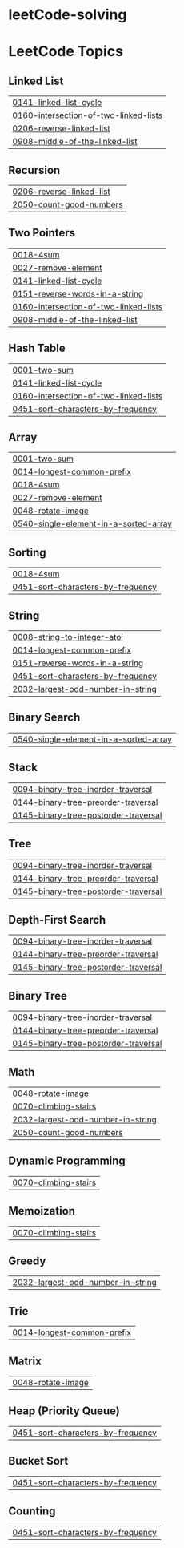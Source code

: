 # leetCode-solving
<!---LeetCode Topics Start-->
# LeetCode Topics
## Linked List
|  |
| ------- |
| [0141-linked-list-cycle](https://github.com/mrinmoy96/leetCode-solving/tree/master/0141-linked-list-cycle) |
| [0160-intersection-of-two-linked-lists](https://github.com/mrinmoy96/leetCode-solving/tree/master/0160-intersection-of-two-linked-lists) |
| [0206-reverse-linked-list](https://github.com/mrinmoy96/leetCode-solving/tree/master/0206-reverse-linked-list) |
| [0908-middle-of-the-linked-list](https://github.com/mrinmoy96/leetCode-solving/tree/master/0908-middle-of-the-linked-list) |
## Recursion
|  |
| ------- |
| [0206-reverse-linked-list](https://github.com/mrinmoy96/leetCode-solving/tree/master/0206-reverse-linked-list) |
| [2050-count-good-numbers](https://github.com/mrinmoy96/leetCode-solving/tree/master/2050-count-good-numbers) |
## Two Pointers
|  |
| ------- |
| [0018-4sum](https://github.com/mrinmoy96/leetCode-solving/tree/master/0018-4sum) |
| [0027-remove-element](https://github.com/mrinmoy96/leetCode-solving/tree/master/0027-remove-element) |
| [0141-linked-list-cycle](https://github.com/mrinmoy96/leetCode-solving/tree/master/0141-linked-list-cycle) |
| [0151-reverse-words-in-a-string](https://github.com/mrinmoy96/leetCode-solving/tree/master/0151-reverse-words-in-a-string) |
| [0160-intersection-of-two-linked-lists](https://github.com/mrinmoy96/leetCode-solving/tree/master/0160-intersection-of-two-linked-lists) |
| [0908-middle-of-the-linked-list](https://github.com/mrinmoy96/leetCode-solving/tree/master/0908-middle-of-the-linked-list) |
## Hash Table
|  |
| ------- |
| [0001-two-sum](https://github.com/mrinmoy96/leetCode-solving/tree/master/0001-two-sum) |
| [0141-linked-list-cycle](https://github.com/mrinmoy96/leetCode-solving/tree/master/0141-linked-list-cycle) |
| [0160-intersection-of-two-linked-lists](https://github.com/mrinmoy96/leetCode-solving/tree/master/0160-intersection-of-two-linked-lists) |
| [0451-sort-characters-by-frequency](https://github.com/mrinmoy96/leetCode-solving/tree/master/0451-sort-characters-by-frequency) |
## Array
|  |
| ------- |
| [0001-two-sum](https://github.com/mrinmoy96/leetCode-solving/tree/master/0001-two-sum) |
| [0014-longest-common-prefix](https://github.com/mrinmoy96/leetCode-solving/tree/master/0014-longest-common-prefix) |
| [0018-4sum](https://github.com/mrinmoy96/leetCode-solving/tree/master/0018-4sum) |
| [0027-remove-element](https://github.com/mrinmoy96/leetCode-solving/tree/master/0027-remove-element) |
| [0048-rotate-image](https://github.com/mrinmoy96/leetCode-solving/tree/master/0048-rotate-image) |
| [0540-single-element-in-a-sorted-array](https://github.com/mrinmoy96/leetCode-solving/tree/master/0540-single-element-in-a-sorted-array) |
## Sorting
|  |
| ------- |
| [0018-4sum](https://github.com/mrinmoy96/leetCode-solving/tree/master/0018-4sum) |
| [0451-sort-characters-by-frequency](https://github.com/mrinmoy96/leetCode-solving/tree/master/0451-sort-characters-by-frequency) |
## String
|  |
| ------- |
| [0008-string-to-integer-atoi](https://github.com/mrinmoy96/leetCode-solving/tree/master/0008-string-to-integer-atoi) |
| [0014-longest-common-prefix](https://github.com/mrinmoy96/leetCode-solving/tree/master/0014-longest-common-prefix) |
| [0151-reverse-words-in-a-string](https://github.com/mrinmoy96/leetCode-solving/tree/master/0151-reverse-words-in-a-string) |
| [0451-sort-characters-by-frequency](https://github.com/mrinmoy96/leetCode-solving/tree/master/0451-sort-characters-by-frequency) |
| [2032-largest-odd-number-in-string](https://github.com/mrinmoy96/leetCode-solving/tree/master/2032-largest-odd-number-in-string) |
## Binary Search
|  |
| ------- |
| [0540-single-element-in-a-sorted-array](https://github.com/mrinmoy96/leetCode-solving/tree/master/0540-single-element-in-a-sorted-array) |
## Stack
|  |
| ------- |
| [0094-binary-tree-inorder-traversal](https://github.com/mrinmoy96/leetCode-solving/tree/master/0094-binary-tree-inorder-traversal) |
| [0144-binary-tree-preorder-traversal](https://github.com/mrinmoy96/leetCode-solving/tree/master/0144-binary-tree-preorder-traversal) |
| [0145-binary-tree-postorder-traversal](https://github.com/mrinmoy96/leetCode-solving/tree/master/0145-binary-tree-postorder-traversal) |
## Tree
|  |
| ------- |
| [0094-binary-tree-inorder-traversal](https://github.com/mrinmoy96/leetCode-solving/tree/master/0094-binary-tree-inorder-traversal) |
| [0144-binary-tree-preorder-traversal](https://github.com/mrinmoy96/leetCode-solving/tree/master/0144-binary-tree-preorder-traversal) |
| [0145-binary-tree-postorder-traversal](https://github.com/mrinmoy96/leetCode-solving/tree/master/0145-binary-tree-postorder-traversal) |
## Depth-First Search
|  |
| ------- |
| [0094-binary-tree-inorder-traversal](https://github.com/mrinmoy96/leetCode-solving/tree/master/0094-binary-tree-inorder-traversal) |
| [0144-binary-tree-preorder-traversal](https://github.com/mrinmoy96/leetCode-solving/tree/master/0144-binary-tree-preorder-traversal) |
| [0145-binary-tree-postorder-traversal](https://github.com/mrinmoy96/leetCode-solving/tree/master/0145-binary-tree-postorder-traversal) |
## Binary Tree
|  |
| ------- |
| [0094-binary-tree-inorder-traversal](https://github.com/mrinmoy96/leetCode-solving/tree/master/0094-binary-tree-inorder-traversal) |
| [0144-binary-tree-preorder-traversal](https://github.com/mrinmoy96/leetCode-solving/tree/master/0144-binary-tree-preorder-traversal) |
| [0145-binary-tree-postorder-traversal](https://github.com/mrinmoy96/leetCode-solving/tree/master/0145-binary-tree-postorder-traversal) |
## Math
|  |
| ------- |
| [0048-rotate-image](https://github.com/mrinmoy96/leetCode-solving/tree/master/0048-rotate-image) |
| [0070-climbing-stairs](https://github.com/mrinmoy96/leetCode-solving/tree/master/0070-climbing-stairs) |
| [2032-largest-odd-number-in-string](https://github.com/mrinmoy96/leetCode-solving/tree/master/2032-largest-odd-number-in-string) |
| [2050-count-good-numbers](https://github.com/mrinmoy96/leetCode-solving/tree/master/2050-count-good-numbers) |
## Dynamic Programming
|  |
| ------- |
| [0070-climbing-stairs](https://github.com/mrinmoy96/leetCode-solving/tree/master/0070-climbing-stairs) |
## Memoization
|  |
| ------- |
| [0070-climbing-stairs](https://github.com/mrinmoy96/leetCode-solving/tree/master/0070-climbing-stairs) |
## Greedy
|  |
| ------- |
| [2032-largest-odd-number-in-string](https://github.com/mrinmoy96/leetCode-solving/tree/master/2032-largest-odd-number-in-string) |
## Trie
|  |
| ------- |
| [0014-longest-common-prefix](https://github.com/mrinmoy96/leetCode-solving/tree/master/0014-longest-common-prefix) |
## Matrix
|  |
| ------- |
| [0048-rotate-image](https://github.com/mrinmoy96/leetCode-solving/tree/master/0048-rotate-image) |
## Heap (Priority Queue)
|  |
| ------- |
| [0451-sort-characters-by-frequency](https://github.com/mrinmoy96/leetCode-solving/tree/master/0451-sort-characters-by-frequency) |
## Bucket Sort
|  |
| ------- |
| [0451-sort-characters-by-frequency](https://github.com/mrinmoy96/leetCode-solving/tree/master/0451-sort-characters-by-frequency) |
## Counting
|  |
| ------- |
| [0451-sort-characters-by-frequency](https://github.com/mrinmoy96/leetCode-solving/tree/master/0451-sort-characters-by-frequency) |
<!---LeetCode Topics End-->
